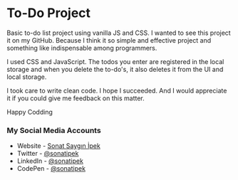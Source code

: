 # To-Do Project

Basic to-do list project using vanilla JS and CSS.
I wanted to see this project it on my GitHub. Because I think it so simple and effective project and something like indispensable among programmers. 


I used CSS and JavaScript. 
The todos you enter are registered in the local storage and when you delete the to-do's, it also deletes it from the UI and local storage.

I took care to write clean code. I hope I succeeded. And I would appreciate it if you could give me feedback on this matter.

Happy Codding


### My Social Media Accounts
- Website - [Sonat Saygın İpek](https://www.sonatipek.com)
- Twitter - [@sonatipek](https://www.twitter.com/sonatipek)
- LinkedIn - [@sonatipek](https://www.linkedin.com/in/sonatipek/)
- CodePen - [@sonatipek](https://codepen.io/sonatipek)
